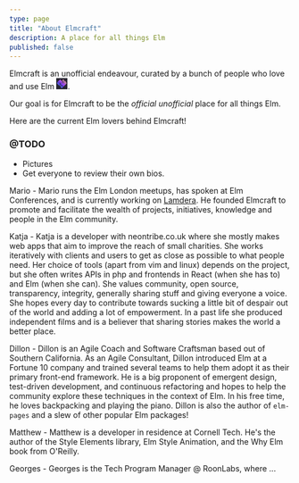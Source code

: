 ```yaml
---
type: page
title: "About Elmcraft"
description: A place for all things Elm
published: false
---
```


Elmcraft is an unofficial endeavour, curated by a bunch of people who love and use Elm <img width="20" src="/images/elmcraft-heart.png" />.

Our goal is for Elmcraft to be the _official unofficial_ place for all things Elm.

Here are the current Elm lovers behind Elmcraft!


### @TODO

- Pictures
- Get everyone to review their own bios.

<space />
<space />

Mario - Mario runs the Elm London meetups, has spoken at Elm Conferences, and is currently working on [Lamdera](https://lamdera.com). He founded Elmcraft to promote and facilitate the wealth of projects, initiatives, knowledge and people in the Elm community.


Katja - Katja is a developer with neontribe.co.uk where she mostly makes web apps that aim to improve the reach of small charities. She works iteratively with clients and users to get as close as possible to what people need. Her choice of tools (apart from vim and linux) depends on the project, but she often writes APIs in php and frontends in React (when she has to) and Elm (when she can). She values community, open source, transparency, integrity, generally sharing stuff and giving everyone a voice. She hopes every day to contribute towards sucking a little bit of despair out of the world and adding a lot of empowerment. In a past life she produced independent films and is a believer that sharing stories makes the world a better place.


Dillon - Dillon is an Agile Coach and Software Craftsman based out of Southern California. As an Agile Consultant, Dillon introduced Elm at a Fortune 10 company and trained several teams to help them adopt it as their primary front-end framework. He is a big proponent of emergent design, test-driven development, and continuous refactoring and hopes to help the community explore these techniques in the context of Elm. In his free time, he loves backpacking and playing the piano. Dillon is also the author of `elm-pages` and a slew of other popular Elm packages!


Matthew - Matthew is a developer in residence at Cornell Tech. He's the author of the Style Elements library, Elm Style Animation, and the Why Elm book from O'Reilly.


Georges - Georges is the Tech Program Manager @ RoonLabs, where ...
